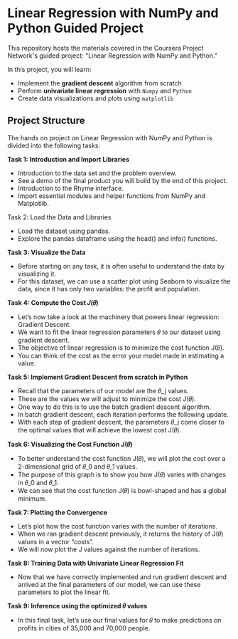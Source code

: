 # Linear Regression with NumPy and Python Guided Project

This repository hosts the materials covered in the Coursera Project Network's guided project: "Linear Regression with NumPy and Python."

In this project, you will learn:

* Implement the **gradient descent** algorithm from scratch
* Perform **univariate linear regression** with `Numpy` and `Python`
* Create data visualizations and plots using `matplotlib`

## Project Structure

The hands on project on Linear Regression with NumPy and Python is divided into the following tasks:

**Task 1: Introduction and Import Libraries**

* Introduction to the data set and the problem overview.
* See a demo of the final product you will build by the end of this project.
* Introduction to the Rhyme interface.
* Import essential modules and helper functions from NumPy and Matplotlib.

Task 2: Load the Data and Libraries

* Load the dataset using pandas.
* Explore the pandas dataframe using the head() and info() functions.

**Task 3: Visualize the Data**

* Before starting on any task, it is often useful to understand the data by visualizing it. 
* For this dataset, we can use a scatter plot using Seaborn to visualize the data, since it has only two variables: the profit and population.


**Task 4: Compute the Cost 𝐽(𝜃)**

* Let’s now take a look at the machinery that powers linear regression: Gradient Descent.  
* We want to fit the linear regression parameters 𝜃 to our dataset using gradient descent.
* The objective of linear regression is to minimize the cost function J(𝜃).
* You can think of the cost as the error your model made in estimating a value.

**Task 5: Implement Gradient Descent from scratch in Python**

* Recall that the parameters of our model are the 𝜃_j values. 
* These are the values we will adjust to minimize the cost J(𝜃). 
* One way to do this is to use the batch gradient descent algorithm.
* In batch gradient descent, each iteration performs the following update. 
* With each step of gradient descent, the parameters 𝜃_j come closer to the optimal values that will achieve the lowest cost J(𝜃). 

**Task 6: Visualizing the Cost Function J(𝜃)**

* To better understand the cost function J(𝜃), we will plot the cost over a 2-dimensional grid of 𝜃_0 and 𝜃_1 values.
* The purpose of this graph is to show you how J(𝜃) varies with changes in 𝜃_0 and 𝜃_1. 
* We can see that the cost function J(𝜃) is bowl-shaped and has a global minimum. 

**Task 7: Plotting the Convergence**

* Let’s plot how the cost function varies with the number of iterations. 
* When we ran gradient descent previously, it returns the history of J(𝜃) values in a vector “costs”. 
* We will now plot the J values against the number of iterations. 

**Task 8: Training Data with Univariate Linear Regression Fit**

* Now that we have correctly implemented and run gradient descent and arrived at the final parameters of our model, we can use these parameters to plot the linear fit. 

**Task 9: Inference using the optimized 𝜃 values**

* In this final task, let’s use our final values for 𝜃 to make predictions on profits in cities of 35,000 and 70,000 people. 
